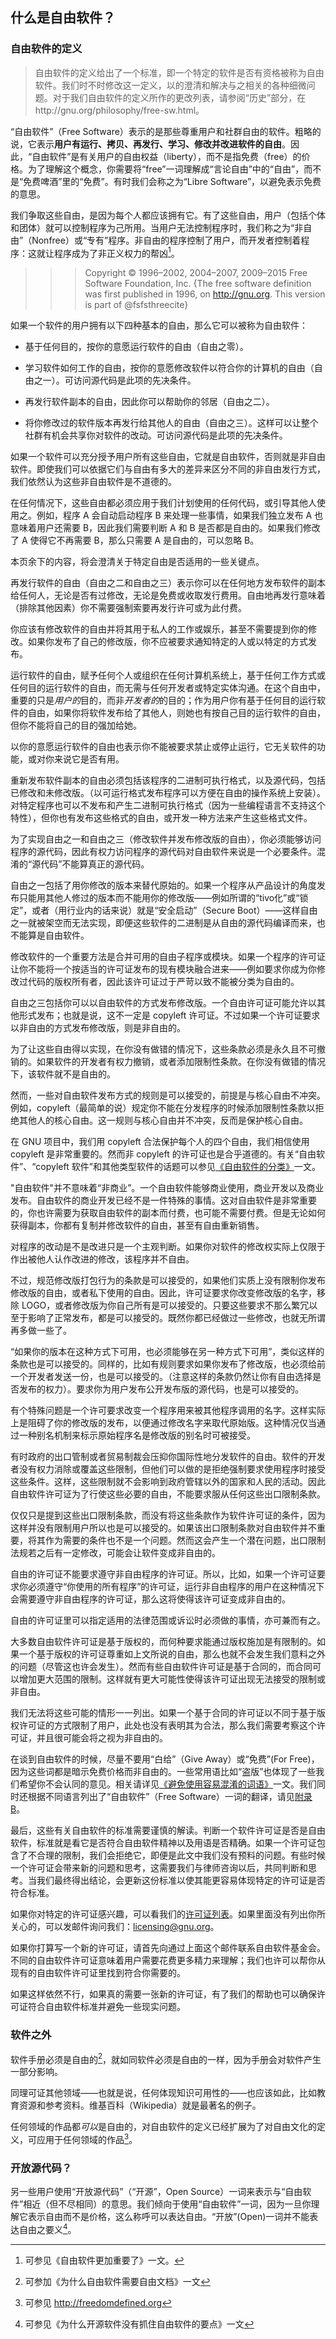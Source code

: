 ## 什么是自由软件？

### 自由软件的定义

> 自由软件的定义给出了一个标准，即一个特定的软件是否有资格被称为自由软件。我们时不时修改这一定义，以的澄清和解决与之相关的各种细微问题。对于我们自由软件的定义所作的更改列表，请参阅“历史”部分，在http://gnu.org/philosophy/free-sw.html。

“自由软件”（Free Software）表示的是那些尊重用户和社群自由的软件。粗略的说，它表示**用户有运行、拷贝、再发行、学习、修改并改进软件的自由**。因此，“自由软件”是有关用户的自由权益（liberty），而不是指免费（free）的价格。为了理解这个概念，你需要将“free”一词理解成“言论自由”中的“自由”，而不是“免费啤酒”里的“免费”。有时我们会称之为“Libre Software”，以避免表示免费的意思。

我们争取这些自由，是因为每个人都应该拥有它。有了这些自由，用户（包括个体和团体）就可以控制程序为己所用。当用户无法控制程序时，我们称之为“非自由”（Nonfree）或“专有”程序。非自由的程序控制了用户，而开发者控制着程序：这就让程序成为了非正义权力的帮凶[^1]。

>>> Copyright © 1996–2002,
2004–2007, 2009–2015 Free Software Foundation, Inc.
 {The free software definition was first published in 1996, on
 <http://gnu.org>. This version is part of @fsfsthreecite}

如果一个软件的用户拥有以下四种基本的自由，那么它可以被称为自由软件：

-   基于任何目的，按你的意愿运行软件的自由（自由之零）。

-   学习软件如何工作的自由，按你的意愿修改软件以符合你的计算机的自由（自由之一）。可访问源代码是此项的先决条件。

-   再发行软件副本的自由，因此你可以帮助你的邻居（自由之二）。

-   将你修改过的软件版本再发行给其他人的自由（自由之三）。这样可以让整个社群有机会共享你对软件的改动。可访问源代码是此项的先决条件。

如果一个软件可以充分授予用户所有这些自由，它就是自由软件，否则就是非自由软件。即使我们可以依据它们与自由有多大的差异来区分不同的非自由发行方式，我们依然认为这些非自由软件是不道德的。

在任何情况下，这些自由都必须应用于我们计划使用的任何代码，或引导其他人使用之。例如，程序 A 会自动启动程序 B 来处理一些事情，如果我们独立发布 A 也意味着用户还需要 B，因此我们需要判断 A 和 B 是否都是自由的。如果我们修改了 A 使得它不再需要 B，那么只需要 A 是自由的，可以忽略 B。

本页余下的内容，将会澄清关于特定自由是否适用的一些关键点。

再发行软件的自由（自由之二和自由之三）表示你可以在任何地方发布软件的副本给任何人，无论是否有过修改，无论是免费或收取发行费用。自由地再发行意味着（排除其他因素）你不需要强制索要再发行许可或为此付费。

你应该有修改软件的自由并将其用于私人的工作或娱乐，甚至不需要提到你的修改。如果你发布了自己的修改版，你不应被要求通知特定的人或以特定的方式发布。

运行软件的自由，赋予任何个人或组织在任何计算机系统上，基于任何工作方式或任何目的运行软件的自由，而无需与任何开发者或特定实体沟通。在这个自由中，重要的只是*用户的*目的，而非*开发者的*的目的；作为用户你有基于任何目的运行软件的自由，如果你将软件发布给了其他人，则她也有按自己目的运行软件的自由，但你不能将自己的目的强加给她。

以你的意愿运行软件的自由也表示你不能被要求禁止或停止运行，它无关软件的功能，或对你来说它是否有用。

重新发布软件副本的自由必须包括该程序的二进制可执行格式，以及源代码，包括已修改和未修改版。（以可运行格式发布程序可以方便在自由的操作系统上安装）。对特定程序也可以不发布和产生二进制可执行格式（因为一些编程语言不支持这个特性），但你也有发布这些格式的自由，或开发一种方法来产生这些格式文件。

为了实现自由之一和自由之三（修改软件并发布修改版的自由），你必须能够访问程序的源代码，因此有权力访问程序的源代码对自由软件来说是一个必要条件。混淆的“源代码”不能算真正的源代码。

自由之一包括了用你修改的版本来替代原始的。如果一个程序从产品设计的角度发布只能用其他人修过的版本而不能用你的修改版——例如所谓的“tivo化”或“锁定”，或者（用行业内的话来说）就是“安全启动”（Secure Boot）——这样自由之一就被架空而无法实现，即便这些软件的二进制是从自由的源代码编译而来，也不能算是自由软件。

修改软件的一个重要方法是合并可用的自由子程序或模块。如果一个程序的许可证让你不能将一个按适当的许可证发布的现有模块融合进来——例如要求你成为你修改过代码的版权所有者，因此该许可证过于严苛以致不能被分类为自由的。

自由之三包括你可以以自由软件的方式发布修改版。一个自由许可证可能允许以其他形式发布；也就是说，这不一定是 copyleft 许可证。不过如果一个许可证要求以非自由的方式发布修改版，则是非自由的。

为了让这些自由得以实现，在你没有做错的情况下，这些条款必须是永久且不可撤销的。如果软件的开发者有权力撤销，或者添加限制性条款。在你没有做错的情况下，该软件就不是自由的。

然而，一些对自由软件发布方式的规则是可以接受的，前提是与核心自由不冲突。例如，copyleft（最简单的说）规定你不能在分发程序的时候添加限制性条款以拒绝其他人的核心自由。这一规则与核心自由并不冲突，反而是保护核心自由。

在 GNU 项目中，我们用 copyleft 合法保护每个人的四个自由，我们相信使用 copyleft 是非常重要的。然而非 copyleft 的许可证也是合乎道德的。有关“自由软件”、“copyleft 软件”和其他类型软件的话题可以参见[《自由软件的分类》]()一文。

"自由软件"并不意味着“非商业”。一个自由软件能够商业使用，商业开发以及商业发布。自由软件的商业开发已经不是一件特殊的事情。这对自由软件是非常重要的，你也许需要为获取自由软件的副本而付费，也可能不需要付费。但是无论如何获得副本，你都有复制并修改软件的自由，甚至有自由重新销售。

对程序的改动是不是改进只是一个主观判断。如果你对软件的修改权实际上仅限于作出被他人认作改进的修改，该程序并不自由。

不过，规范修改版打包行为的条款是可以接受的，如果他们实质上没有限制你发布修改版的自由，或者私下使用的自由。因此，许可证要求你改变修改版的名字，移除 LOGO，或者修改版为你自己所有是可以接受的。只要这些要求不那么繁冗以至于影响了正常发布，都是可以接受的。既然你都已经做过一些修改，也就无所谓再多做一些了。

“如果你的版本在这种方式下可用，也必须能够在另一种方式下可用”，类似这样的条款也是可以接受的。同样的，比如有规则要求如果你发布了修改版，也必须给前一个开发者发送一份，也是可以接受的。（注意这样的条款仍然让你有自由选择是否发布的权力）。要求你为用户发布公开发布版的源代码，也是可以接受的。

有个特殊问题是一个许可要求改变一个程序用来被其他程序调用的名字。这样实际上是阻碍了你的修改版的发布，以便通过修改名字来取代原始版。这种情况仅当通过一种别名机制来标示原始程序名是修改版的别名时可被接受。

有时政府的出口管制或者贸易制裁会压抑你国际性地分发软件的自由。软件的开发者没有权力消除或覆盖这些限制，但他们可以做的是拒绝强制要求使用程序时接受这些条件。这样，这些限制就不会影响到政府管辖以外的国家和人民的活动。因此自由软件许可证为了行使这些必要的自由，不能要求服从任何这些出口限制条款。

仅仅只是提到这些出口限制条款，而没有将这些条款作为软件许可证的条件，因为这样并没有限制用户所以也是可以接受的。如果该出口限制条款对自由软件并不重要，将其作为需要的条件也不是一个问题。然而这会产生一个潜在问题，出口限制法规若之后有一定修改，可能会让软件变成非自由的。

自由的许可证不能要求遵守非自由程序的许可证。所以，比如，如果一个许可证要求你必须遵守“你使用的所有程序”的许可证，运行非自由程序的用户在这种情况下会需要遵守非自由程序的许可证，那么这将使得该许可证变成非自由的。

自由的许可证里可以指定适用的法律范围或诉讼时必须做的事情，亦可兼而有之。

大多数自由软件许可证是基于版权的，而何种要求能通过版权施加是有限制的。如果一个基于版权的许可证尊重如上文所说的自由，那么也就不会发生我们意料之外的问题（尽管这也许会发生）。然而有些自由软件许可证是基于合同的，而合同可以增加更大范围的限制。这样就有更大可能性使得该许可证出现无法接受的限制或非自由。

我们无法将这些可能的情形一一列出。如果一个基于合同的许可证以不同于基于版权许可证的方式限制了用户，此处也没有表明其为合法，那么我们需要考察这个许可证，并且很可能会将之视为非自由的。

在谈到自由软件的时候，尽量不要用“白给”（Give Away）或“免费”(For Free)，因为这些词都是暗示免费价格而非自由的。一些常用语比如“盗版”也体现了一些我们希望你不会认同的意见。相关请详见[《避免使用容易混淆的词语》](words-to-avoid.html)一文。我们同时还根据不同语言列出了“自由软件”（Free Software）一词的翻译，请见[附录B](appendix-b.html)。

最后，这些有关自由软件的标准需要谨慎的解读。判断一个软件许可证是否是自由软件，标准就是看它是否符合自由软件精神以及用语是否精确。如果一个许可证包含了不合理的限制，我们会拒绝它，即便是此文中我们没有预料的问题。有些时候一个许可证会带来新的问题和思考，这需要我们与律师咨询以后，共同判断和思考。当我们最终得出结论，会更新这份标准以使其能更容易体现特定的许可证是否符合标准。

如果你对特定的许可证感兴趣，可以看我们的[许可证列表](http://gnu.org/licenses/license-list.html)。如果里面没有列出你所关心的，可以发邮件询问我们：<licensing@gnu.org>。

如果你打算写一个新的许可证，请首先向通过上面这个邮件联系自由软件基金会。不同的自由软件许可证意味着用户需要花费更多精力来理解；我们也许可以帮你从现有的自由软件许可证里找到符合你需要的。

如果这样依然不行，如果真的需要一张新的许可证，有了我们的帮助也可以确保许可证符合自由软件标准并避免一些现实问题。

### 软件之外

软件手册必须是自由的[^2]，就如同软件必须是自由的一样，因为手册会对软件产生一部分影响。

同理可证其他领域——也就是说，任何体现知识可用性的——也应该如此，比如教育资源和参考资料。维基百科（Wikipedia）就是最著名的例子。

任何领域的作品都*可以*是自由的，对自由软件的定义已经扩展为了对自由文化的定义，可应用于任何领域的作品[^3]。

### 开放源代码？

另一些用户使用“开放源代码”（“开源”，Open Source）一词来表示与“自由软件”相近（但不尽相同）的意思。我们倾向于使用“自由软件”一词，因为一旦你理解它表示自由而不是价格，这么称呼可以表达自由。“开放”(Open)一词并不能表达自由之要义[^4]。

[^1]: 可参见《自由软件更加重要了》一文。

[^2]: 可参加《为什么自由软件需要自由文档》一文

[^3]: 可参见 <http://freedomdefined.org>

[^4]: 可参见《为什么开源软件没有抓住自由软件的要点》一文


